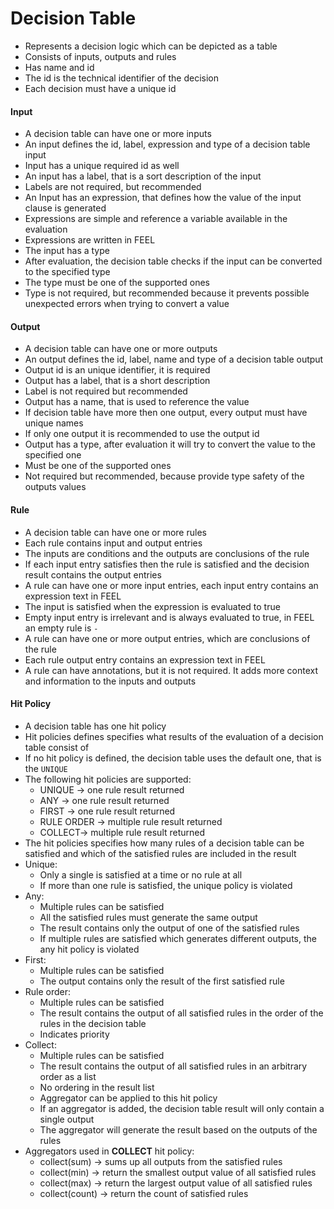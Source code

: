 # Decision Table

- Represents a decision logic which can be depicted as a table
- Consists of inputs, outputs and rules
- Has name and id
- The id is the technical identifier of the decision
- Each decision must have a unique id

#### Input

- A decision table can have one or more inputs
- An input defines the id, label, expression and type of a decision table input 
- Input has a unique required id as well
- An input has a label, that is a sort description of the input
- Labels are not required, but recommended
- An Input has an expression, that defines how the value of the input clause is generated
- Expressions are simple and reference a variable available in the evaluation
- Expressions are written in FEEL
- The input has a type
- After evaluation, the decision table checks if the input can be converted to the specified type
- The type must be one of the supported ones
- Type is not required, but recommended because it prevents possible unexpected errors when trying to convert a value

#### Output

- A decision table can have one or more outputs
- An output defines the id, label, name and type of a decision table output
- Output id is an unique identifier, it is required
- Output has a label, that is a short description
- Label is not required but recommended
- Output has a name, that is used to reference the value
- If decision table have more then one output, every output must have unique names
- If only one output it is recommended to use the output id
- Output has a type, after evaluation it will try to convert the value to the specified one
- Must be one of the supported ones
- Not required but recommended, because provide type safety of the outputs values

#### Rule

- A decision table can have one or more rules
- Each rule contains input and output entries
- The inputs are conditions and the outputs are conclusions of the rule
- If each input entry satisfies then the rule is satisfied and the decision result contains the output entries
- A rule can have one or more input entries, each input entry contains an expression text in FEEL
- The input is satisfied when the expression is evaluated to true
- Empty input entry is irrelevant and is always evaluated to true, in FEEL an empty rule is ``-``
- A rule can have one or more output entries, which are conclusions of the rule
- Each rule output entry contains an expression text in FEEL
- A rule can have annotations, but it is not required. It adds more context and information to the inputs and outputs

#### Hit Policy

- A decision table has one hit policy
- Hit policies defines specifies what results of the evaluation of a decision table consist of
- If no hit policy is defined, the decision table uses the default one, that is the ``UNIQUE``
- The following hit policies are supported:
  - UNIQUE -> one rule result returned
  - ANY -> one rule result returned
  - FIRST -> one rule result returned
  - RULE ORDER -> multiple rule result returned
  - COLLECT-> multiple rule result returned
- The hit policies specifies how many rules of a decision table can be satisfied and which of the satisfied rules are included in the result
- Unique:
  - Only a single is satisfied at a time or no rule at all
  - If more than one rule is satisfied, the unique policy is violated
- Any:
  - Multiple rules can be satisfied
  - All the satisfied rules must generate the same output
  - The result contains only the output of one of the satisfied rules
  - If multiple rules are satisfied which generates different outputs, the any hit policy is violated
- First:
  - Multiple rules can be satisfied
  - The output contains only the result of the first satisfied rule
- Rule order:
  - Multiple rules can be satisfied
  - The result contains the output of all satisfied rules in the order of the rules in the decision table
  - Indicates priority
- Collect:
  - Multiple rules can be satisfied
  - The result contains the output of all satisfied rules in an arbitrary order as a list
  - No ordering in the result list
  - Aggregator can be applied to this hit policy
  - If an aggregator is added, the decision table result will only contain a single output
  - The aggregator will generate the result based on the outputs of the rules
- Aggregators used in **COLLECT** hit policy:
  - collect(sum) -> sums up all outputs from the satisfied rules
  - collect(min) -> return the smallest output value of all satisfied rules
  - collect(max) -> return the largest output value of all satisfied rules
  - collect(count) -> return the count of satisfied rules


  